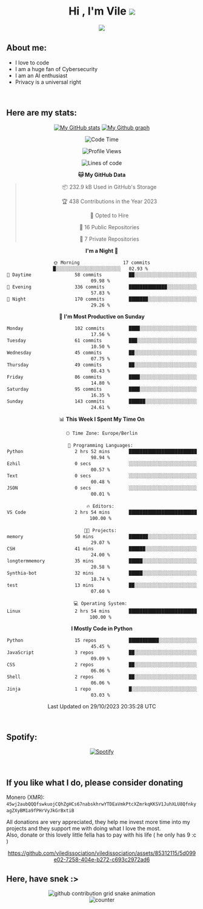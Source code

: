 <h1 align="center">Hi , I'm Vile <img src="https://media.giphy.com/media/hvRJCLFzcasrR4ia7z/giphy.gif" width="35"></h1>
<p align="center">
  <a href="https://github.com/viledissociation"><img src="https://readme-typing-svg.demolab.com?font=Roboto+Mono&weight=300&size=28&duration=4000&pause=100&color=C109F7&center=true&vCenter=true&width=580&height=127&lines=I'm+a+programmer;I'm+an+AI+enthusiast;I'm+a+big+fan+of+Neural+Networks;I'm+interested+in+Computer+Science;I+love+Cybersecurity;By+the+way+I+use+Arch+%F0%9F%92%80"></a>
</p>

## About me:

- I love to code
- I am a huge fan of Cybersecurity
- I am an AI enthusiast
- Privacy is a universal right

<br>

## Here are my stats:

<div align="center">
    
 [![My GitHub stats](https://github-readme-stats.vercel.app/api?username=viledissociation&count_private=true&show_icons=true&theme=radical)](https://github.com/viledissociation)
 [![My Github graph](http://github-profile-summary-cards.vercel.app/api/cards/profile-details?username=viledissociation&theme=radical)](https://github.com/viledissociation)

<!--START_SECTION:waka-->
![Code Time](http://img.shields.io/badge/Code%20Time-160%20hrs%2037%20mins-blue)

![Profile Views](http://img.shields.io/badge/Profile%20Views-1-blue)

![Lines of code](https://img.shields.io/badge/From%20Hello%20World%20I%27ve%20Written-42.4%20thousand%20lines%20of%20code-blue)

**🐱 My GitHub Data** 

> 📦 232.9 kB Used in GitHub's Storage 
 > 
> 🏆 438 Contributions in the Year 2023
 > 
> 💼 Opted to Hire
 > 
> 📜 16 Public Repositories 
 > 
> 🔑 7 Private Repositories 
 > 
**I'm a Night 🦉** 

```text
🌞 Morning                17 commits          █░░░░░░░░░░░░░░░░░░░░░░░░   02.93 % 
🌆 Daytime                58 commits          ██░░░░░░░░░░░░░░░░░░░░░░░   09.98 % 
🌃 Evening                336 commits         ██████████████░░░░░░░░░░░   57.83 % 
🌙 Night                  170 commits         ███████░░░░░░░░░░░░░░░░░░   29.26 % 
```
📅 **I'm Most Productive on Sunday** 

```text
Monday                   102 commits         ████░░░░░░░░░░░░░░░░░░░░░   17.56 % 
Tuesday                  61 commits          ███░░░░░░░░░░░░░░░░░░░░░░   10.50 % 
Wednesday                45 commits          ██░░░░░░░░░░░░░░░░░░░░░░░   07.75 % 
Thursday                 49 commits          ██░░░░░░░░░░░░░░░░░░░░░░░   08.43 % 
Friday                   86 commits          ████░░░░░░░░░░░░░░░░░░░░░   14.80 % 
Saturday                 95 commits          ████░░░░░░░░░░░░░░░░░░░░░   16.35 % 
Sunday                   143 commits         ██████░░░░░░░░░░░░░░░░░░░   24.61 % 
```


📊 **This Week I Spent My Time On** 

```text
🕑︎ Time Zone: Europe/Berlin

💬 Programming Languages: 
Python                   2 hrs 52 mins       █████████████████████████   98.94 % 
Ezhil                    0 secs              ░░░░░░░░░░░░░░░░░░░░░░░░░   00.57 % 
Text                     0 secs              ░░░░░░░░░░░░░░░░░░░░░░░░░   00.48 % 
JSON                     0 secs              ░░░░░░░░░░░░░░░░░░░░░░░░░   00.01 % 

🔥 Editors: 
VS Code                  2 hrs 54 mins       █████████████████████████   100.00 % 

🐱‍💻 Projects: 
memory                   50 mins             ███████░░░░░░░░░░░░░░░░░░   29.07 % 
CSH                      41 mins             ██████░░░░░░░░░░░░░░░░░░░   24.00 % 
longtermmemory           35 mins             █████░░░░░░░░░░░░░░░░░░░░   20.58 % 
Synthia-bot              32 mins             █████░░░░░░░░░░░░░░░░░░░░   18.74 % 
test                     13 mins             ██░░░░░░░░░░░░░░░░░░░░░░░   07.60 % 

💻 Operating System: 
Linux                    2 hrs 54 mins       █████████████████████████   100.00 % 
```

**I Mostly Code in Python** 

```text
Python                   15 repos            ███████████░░░░░░░░░░░░░░   45.45 % 
JavaScript               3 repos             ██░░░░░░░░░░░░░░░░░░░░░░░   09.09 % 
CSS                      2 repos             ██░░░░░░░░░░░░░░░░░░░░░░░   06.06 % 
Shell                    2 repos             ██░░░░░░░░░░░░░░░░░░░░░░░   06.06 % 
Jinja                    1 repo              █░░░░░░░░░░░░░░░░░░░░░░░░   03.03 % 
```




 Last Updated on 29/10/2023 20:35:28 UTC
<!--END_SECTION:waka-->
</div>
<br>

## Spotify:

<div align="center">

[![Spotify](https://whois-hoeless.vercel.app/api/spotify?background_color=0d1117&border_color=090d13)](https://open.spotify.com/user/heanchenhorst)
</div>

<br>

## If you like what I do, please consider donating

Monero (XMR): ```45wj2aubQQQfswkuojCQhZgHCs67nabskhrwYTDEaVmkPtcXZmrkqKKSV1JuhXLU8QfnkyagZXyBM1a9fPHrVyJkGrBxtiB```

All donations are very appreciated, they help me invest more time into my projects and they support me with doing what I love the most.  
Also, donate or this lovely little fella has to pay with his life (  he only has 9 :c  )

<div align="center">


https://github.com/viledissociation/viledissociation/assets/85312115/5d099e02-7258-404e-b272-c693c2972ad6


</div>

## Here, have snek :>
<div align="center">
<picture>
  <source media="(prefers-color-scheme: dark)" srcset="https://raw.githubusercontent.com/viledissociation/viledissociation/output/github-contribution-grid-snake-dark.svg">
  <source media="(prefers-color-scheme: light)" srcset="https://raw.githubusercontent.com/viledissociation/viledissociation/output/github-contribution-grid-snake.svg">
  <img alt="github contribution grid snake animation" src="https://raw.githubusercontent.com/viledissociation/viledissociation/output/github-contribution-grid-snake.svg">
</div>

<div align="center">
  <img src="https://moe-counter.glitch.me/get/@hoeless_count?theme=rule34" alt="counter" />
</div>

